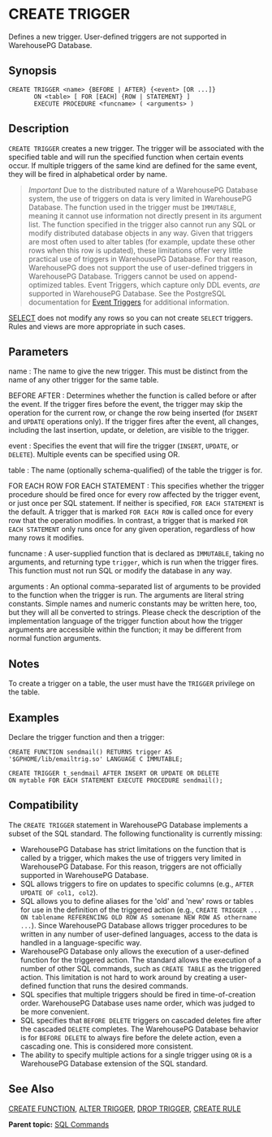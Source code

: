 # CREATE TRIGGER 

Defines a new trigger. User-defined triggers are not supported in WarehousePG Database.

## <a id="section2"></a>Synopsis 

``` {#sql_command_synopsis}
CREATE TRIGGER <name> {BEFORE | AFTER} {<event> [OR ...]}
       ON <table> [ FOR [EACH] {ROW | STATEMENT} ]
       EXECUTE PROCEDURE <funcname> ( <arguments> )
```

## <a id="section3"></a>Description 

`CREATE TRIGGER` creates a new trigger. The trigger will be associated with the specified table and will run the specified function when certain events occur. If multiple triggers of the same kind are defined for the same event, they will be fired in alphabetical order by name.

>*Important* Due to the distributed nature of a WarehousePG Database system, the use of triggers on data is very limited in WarehousePG Database. The function used in the trigger must be `IMMUTABLE`, meaning it cannot use information not directly present in its argument list. The function specified in the trigger also cannot run any SQL or modify distributed database objects in any way. Given that triggers are most often used to alter tables \(for example, update these other rows when this row is updated\), these limitations offer very little practical use of triggers in WarehousePG Database. For that reason, WarehousePG does not support the use of user-defined triggers in WarehousePG Database. Triggers cannot be used on append-optimized tables.
> Event Triggers, which capture only DDL events, _are_ supported in WarehousePG Database. See the PostgreSQL documentation for [Event Triggers](https://www.postgresql.org/docs/12/event-triggers.html) for additional information.

[SELECT](SELECT.html) does not modify any rows so you can not create `SELECT` triggers. Rules and views are more appropriate in such cases.

## <a id="section4"></a>Parameters 

name
:   The name to give the new trigger. This must be distinct from the name of any other trigger for the same table.

BEFORE AFTER
:   Determines whether the function is called before or after the event. If the trigger fires before the event, the trigger may skip the operation for the current row, or change the row being inserted \(for `INSERT` and `UPDATE` operations only\). If the trigger fires after the event, all changes, including the last insertion, update, or deletion, are visible to the trigger.

event
:   Specifies the event that will fire the trigger \(`INSERT`, `UPDATE`, or `DELETE`\). Multiple events can be specified using OR.

table
:   The name \(optionally schema-qualified\) of the table the trigger is for.

FOR EACH ROW
FOR EACH STATEMENT
:   This specifies whether the trigger procedure should be fired once for every row affected by the trigger event, or just once per SQL statement. If neither is specified, `FOR EACH STATEMENT` is the default. A trigger that is marked `FOR EACH ROW` is called once for every row that the operation modifies. In contrast, a trigger that is marked `FOR EACH STATEMENT` only runs once for any given operation, regardless of how many rows it modifies.

funcname
:   A user-supplied function that is declared as `IMMUTABLE`, taking no arguments, and returning type `trigger`, which is run when the trigger fires. This function must not run SQL or modify the database in any way.

arguments
:   An optional comma-separated list of arguments to be provided to the function when the trigger is run. The arguments are literal string constants. Simple names and numeric constants may be written here, too, but they will all be converted to strings. Please check the description of the implementation language of the trigger function about how the trigger arguments are accessible within the function; it may be different from normal function arguments.

## <a id="section5"></a>Notes 

To create a trigger on a table, the user must have the `TRIGGER` privilege on the table.

## <a id="section6"></a>Examples 

Declare the trigger function and then a trigger:

```
CREATE FUNCTION sendmail() RETURNS trigger AS 
'$GPHOME/lib/emailtrig.so' LANGUAGE C IMMUTABLE;

CREATE TRIGGER t_sendmail AFTER INSERT OR UPDATE OR DELETE 
ON mytable FOR EACH STATEMENT EXECUTE PROCEDURE sendmail();
```

## <a id="section7"></a>Compatibility 

The `CREATE TRIGGER` statement in WarehousePG Database implements a subset of the SQL standard. The following functionality is currently missing:

-   WarehousePG Database has strict limitations on the function that is called by a trigger, which makes the use of triggers very limited in WarehousePG Database. For this reason, triggers are not officially supported in WarehousePG Database.
-   SQL allows triggers to fire on updates to specific columns \(e.g., `AFTER UPDATE OF col1, col2`\).
-   SQL allows you to define aliases for the 'old' and 'new' rows or tables for use in the definition of the triggered action \(e.g., `CREATE TRIGGER ... ON tablename REFERENCING OLD ROW AS somename NEW ROW AS othername ...`\). Since WarehousePG Database allows trigger procedures to be written in any number of user-defined languages, access to the data is handled in a language-specific way.
-   WarehousePG Database only allows the execution of a user-defined function for the triggered action. The standard allows the execution of a number of other SQL commands, such as `CREATE TABLE` as the triggered action. This limitation is not hard to work around by creating a user-defined function that runs the desired commands.
-   SQL specifies that multiple triggers should be fired in time-of-creation order. WarehousePG Database uses name order, which was judged to be more convenient.
-   SQL specifies that `BEFORE DELETE` triggers on cascaded deletes fire after the cascaded `DELETE` completes. The WarehousePG Database behavior is for `BEFORE DELETE` to always fire before the delete action, even a cascading one. This is considered more consistent.
-   The ability to specify multiple actions for a single trigger using `OR` is a WarehousePG Database extension of the SQL standard.

## <a id="section8"></a>See Also 

[CREATE FUNCTION](CREATE_FUNCTION.html), [ALTER TRIGGER](ALTER_TRIGGER.html), [DROP TRIGGER](DROP_TRIGGER.html), [CREATE RULE](CREATE_RULE.html)

**Parent topic:** [SQL Commands](../sql_commands/sql_ref.html)

